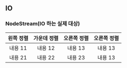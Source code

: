 ## IO

### NodeStream(IO 하는 실제 대상)

| 왼쪽 정렬 | 가운데 정렬 | 오른쪽 정렬 | 오른쪽 정렬 |
| :---: | :---: | :---: | :---: |
| 내용 11 | 내용 12 | 내용 13 | 내용 13 |
| 내용 21 | 내용 22 | 내용 23 | 내용 13 |
